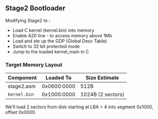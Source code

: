 ## Stage2 Bootloader

Modifying Stage2 to :
- Load C kernel (kernel.bin) into memory
- Enable A20 line - to access memory above 1Mb
- Load and ste up the GDP (Global Desc Table)
- Switch to 32 bit protected mode
- Jump to the loaded kernel_main in C


### Target Memory Layout

| Component    | Loaded To   | Size Estimate     |
| ------------ | ----------- | ----------------- |
| stage2.asm   | 0x0600:0000 | 512B              |
| `kernel.bin` | 0x1000:0000 | 1024B (2 sectors) |

We’ll load 2 sectors from disk starting at LBA = 4 into segment 0x1000, offset
0x0000.
